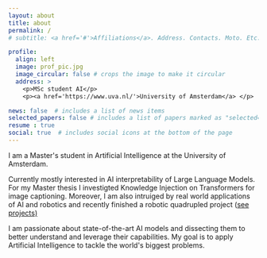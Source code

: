 ```yaml
---
layout: about
title: about
permalink: /
# subtitle: <a href='#'>Affiliations</a>. Address. Contacts. Moto. Etc.

profile:
  align: left
  image: prof_pic.jpg
  image_circular: false # crops the image to make it circular
  address: >
    <p>MSc student AI</p>
    <p><a href='https://www.uva.nl/'>University of Amsterdam</a> </p>

news: false  # includes a list of news items
selected_papers: false # includes a list of papers marked as "selected={true}"
resume : true
social: true  # includes social icons at the bottom of the page
---
```


I am a Master's student in Artificial Intelligence at the University of Amsterdam.


Currently mostly interested in AI interpretability of Large Language Models. For my Master thesis I investigted Knowledge Injection on Transformers for image captioning. Moreover, I am also intruiged by real world applications of AI and robotics and recently finished a robotic quadrupled project (<a href="{{ '/projects/' | relative_url }}">see projects)</a>

I am passionate about state-of-the-art AI models and dissecting them to better understand and leverage their capabilities. My goal is to apply Artificial Intelligence to tackle the world's biggest problems.




<!-- Write your biography here. Tell the world about yourself. Link to your favorite [subreddit](http://reddit.com). You can put a picture in, too. The code is already in, just name your picture `prof_pic.jpg` and put it in the `img/` folder.

Put your address / P.O. box / other info right below your picture. You can also disable any these elements by editing `profile` property of the YAML header of your `_pages/about.md`. Edit `_bibliography/papers.bib` and Jekyll will render your [publications page](/al-folio/publications/) automatically.

Link to your social media connections, too. This theme is set up to use [Font Awesome icons](http://fortawesome.github.io/Font-Awesome/) and [Academicons](https://jpswalsh.github.io/academicons/), like the ones below. Add your Facebook, Twitter, LinkedIn, Google Scholar, or just disable all of them. -->


